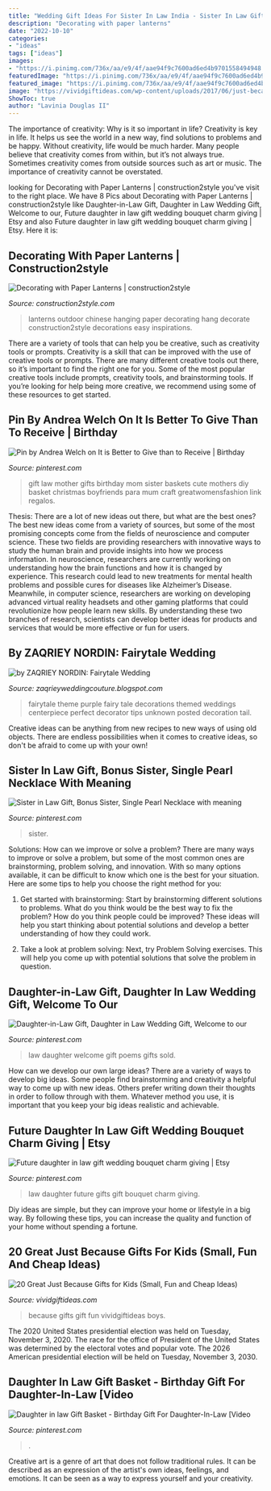 ```yaml
---
title: "Wedding Gift Ideas For Sister In Law India - Sister In Law Gift, Bonus Sister, Single Pearl Necklace With Meaning"
description: "Decorating with paper lanterns"
date: "2022-10-10"
categories:
- "ideas"
tags: ["ideas"]
images:
- "https://i.pinimg.com/736x/aa/e9/4f/aae94f9c7600ad6ed4b9701558494948.jpg"
featuredImage: "https://i.pinimg.com/736x/aa/e9/4f/aae94f9c7600ad6ed4b9701558494948.jpg"
featured_image: "https://i.pinimg.com/736x/aa/e9/4f/aae94f9c7600ad6ed4b9701558494948.jpg"
image: "https://vividgiftideas.com/wp-content/uploads/2017/06/just-because-gifts-for-kids.jpg"
ShowToc: true
author: "Lavinia Douglas II"
---
```



The importance of creativity: Why is it so important in life?
Creativity is key in life. It helps us see the world in a new way, find solutions to problems and be happy. Without creativity, life would be much harder. Many people believe that creativity comes from within, but it’s not always true. Sometimes creativity comes from outside sources such as art or music. The importance of creativity cannot be overstated.

	

		
looking for Decorating with Paper Lanterns | construction2style you've visit to the right place. We have 8 Pics about Decorating with Paper Lanterns | construction2style like Daughter-in-Law Gift, Daughter in Law Wedding Gift, Welcome to our, Future daughter in law gift wedding bouquet charm giving | Etsy and also Future daughter in law gift wedding bouquet charm giving | Etsy. Here it is:
		
    
## Decorating With Paper Lanterns | Construction2style

<img loading=lazy src="http://construction2style.com/wp-content/uploads/2015/04/IMG_0951.jpg" onerror="this.onerror=null;this.src='https://tse3.mm.bing.net/th?id=OIP.VzdsnT0CxbDna2ng2bsEvAHaE8&amp;pid=15.1';" alt="Decorating with Paper Lanterns | construction2style">

_Source: construction2style.com_

>lanterns outdoor chinese hanging paper decorating hang decorate construction2style decorations easy inspirations. 

	

There are a variety of tools that can help you be creative, such as creativity tools or prompts.
Creativity is a skill that can be improved with the use of creative tools or prompts. There are many different creative tools out there, so it’s important to find the right one for you. Some of the most popular creative tools include prompts, creativity tools, and brainstorming tools. If you’re looking for help being more creative, we recommend using some of these resources to get started.

    
## Pin By Andrea Welch On It Is Better To Give Than To Receive | Birthday

<img loading=lazy src="https://i.pinimg.com/originals/30/50/94/305094c7b9d9b1ce5109bbc6cb86f354.jpg" onerror="this.onerror=null;this.src='https://tse3.mm.bing.net/th?id=OIP.PAVvc3iJRAF1lusItVMeMAHaHa&amp;pid=15.1';" alt="Pin by Andrea Welch on It is Better to Give than to Receive | Birthday">

_Source: pinterest.com_

>gift law mother gifts birthday mom sister baskets cute mothers diy basket christmas boyfriends para mum craft greatwomensfashion link regalos. 

	

Thesis: There are a lot of new ideas out there, but what are the best ones?
The best new ideas come from a variety of sources, but some of the most promising concepts come from the fields of neuroscience and computer science. These two fields are providing researchers with innovative ways to study the human brain and provide insights into how we process information. In neuroscience, researchers are currently working on understanding how the brain functions and how it is changed by experience. This research could lead to new treatments for mental health problems and possible cures for diseases like Alzheimer’s Disease. Meanwhile, in computer science, researchers are working on developing advanced virtual reality headsets and other gaming platforms that could revolutionize how people learn new skills. By understanding these two branches of research, scientists can develop better ideas for products and services that would be more effective or fun for users.

    
## By ZAQRIEY NORDIN: Fairytale Wedding

<img loading=lazy src="https://2.bp.blogspot.com/-82YHof1C0rk/UJZSLazsMgI/AAAAAAAAAt0/cUKN0tU0lV8/s1600/fairytale_wedding_ideas.jpg" onerror="this.onerror=null;this.src='https://tse4.mm.bing.net/th?id=OIP.hhm_Qv_8AiEbeQo0BjCCPQHaLH&amp;pid=15.1';" alt="by ZAQRIEY NORDIN: Fairytale Wedding">

_Source: zaqrieyweddingcouture.blogspot.com_

>fairytale theme purple fairy tale decorations themed weddings centerpiece perfect decorator tips unknown posted decoration tail. 

	

Creative ideas can be anything from new recipes to new ways of using old objects. There are endless possibilities when it comes to creative ideas, so don't be afraid to come up with your own!

    
## Sister In Law Gift, Bonus Sister, Single Pearl Necklace With Meaning

<img loading=lazy src="https://i.pinimg.com/736x/bc/e5/5e/bce55e193cf7f358679e1a2ce8d3751b.jpg" onerror="this.onerror=null;this.src='https://tse3.mm.bing.net/th?id=OIP.dpX8KbTji2K9PqtLbseUpgHaHP&amp;pid=15.1';" alt="Sister in Law Gift, Bonus Sister, Single Pearl Necklace with meaning">

_Source: pinterest.com_

>sister. 

	

Solutions: How can we improve or solve a problem?
There are many ways to improve or solve a problem, but some of the most common ones are brainstorming, problem solving, and innovation. With so many options available, it can be difficult to know which one is the best for your situation. Here are some tips to help you choose the right method for you:
1. Get started with brainstorming: Start by brainstorming different solutions to problems. What do you think would be the best way to fix the problem? How do you think people could be improved? These ideas will help you start thinking about potential solutions and develop a better understanding of how they could work.

2. Take a look at problem solving: Next, try Problem Solving exercises. This will help you come up with potential solutions that solve the problem in question.

    
## Daughter-in-Law Gift, Daughter In Law Wedding Gift, Welcome To Our

<img loading=lazy src="https://i.pinimg.com/736x/aa/e9/4f/aae94f9c7600ad6ed4b9701558494948.jpg" onerror="this.onerror=null;this.src='https://tse4.mm.bing.net/th?id=OIP.O4TrvGHQ04VPzp8PqKkBcwHaJQ&amp;pid=15.1';" alt="Daughter-in-Law Gift, Daughter in Law Wedding Gift, Welcome to our">

_Source: pinterest.com_

>law daughter welcome gift poems gifts sold. 

	

How can we develop our own large ideas?
There are a variety of ways to develop big ideas. Some people find brainstorming and creativity a helpful way to come up with new ideas. Others prefer writing down their thoughts in order to follow through with them. Whatever method you use, it is important that you keep your big ideas realistic and achievable.

    
## Future Daughter In Law Gift Wedding Bouquet Charm Giving | Etsy

<img loading=lazy src="https://i.pinimg.com/736x/37/0e/b2/370eb22d0246dc6585af898b96f0b44f.jpg" onerror="this.onerror=null;this.src='https://tse3.mm.bing.net/th?id=OIP.JmyZ-VAoE2j5I9uut07NWgHaF4&amp;pid=15.1';" alt="Future daughter in law gift wedding bouquet charm giving | Etsy">

_Source: pinterest.com_

>law daughter future gifts gift bouquet charm giving. 

	

Diy ideas are simple, but they can improve your home or lifestyle in a big way. By following these tips, you can increase the quality and function of your home without spending a fortune.

    
## 20 Great Just Because Gifts For Kids (Small, Fun And Cheap Ideas)

<img loading=lazy src="https://vividgiftideas.com/wp-content/uploads/2017/06/just-because-gifts-for-kids.jpg" onerror="this.onerror=null;this.src='https://tse1.mm.bing.net/th?id=OIP.oKbwxmtmDoemoQo6r1qYewHaLc&amp;pid=15.1';" alt="20 Great Just Because Gifts for Kids (Small, Fun and Cheap Ideas)">

_Source: vividgiftideas.com_

>because gifts gift fun vividgiftideas boys. 

	

The 2020 United States presidential election was held on Tuesday, November 3, 2020. The race for the office of President of the United States was determined by the electoral votes and popular vote. The 2026 American presidential election will be held on Tuesday, November 3, 2030.

    
## Daughter In Law Gift Basket - Birthday Gift For Daughter-In-Law [Video

<img loading=lazy src="https://i.pinimg.com/736x/02/4f/37/024f375c5d649ce6ab3979b452dc7906.jpg" onerror="this.onerror=null;this.src='https://tse3.mm.bing.net/th?id=OIP.IhiPKgqH0CdH-AQT0IGiSAHaJ3&amp;pid=15.1';" alt="Daughter in law Gift Basket - Birthday Gift For Daughter-In-Law [Video">

_Source: pinterest.com_

>. 

	

Creative art is a genre of art that does not follow traditional rules. It can be described as an expression of the artist's own ideas, feelings, and emotions. It can be seen as a way to express yourself and your creativity.

